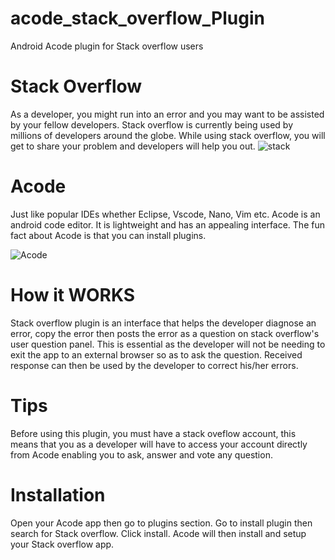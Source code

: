 # acode_stack_overflow_Plugin
Android Acode plugin for Stack overflow users

# Stack Overflow
As a developer, you might run into an error and you may want to be assisted by your fellow developers. Stack overflow is currently being used by millions of developers around the globe. While using stack overflow, you will get to share your problem and developers will help you out.
![stack](https://github.com/rodneymbasu254/acode_stack_overflow_Plugin/assets/122750072/42b590b4-8874-4ddc-a99c-544bff0b6cca)


# Acode
Just like popular IDEs whether Eclipse, Vscode, Nano, Vim etc. Acode is an android code editor. It is lightweight and has an appealing interface. The  fun fact about Acode is that you can install plugins. 

![Acode](https://github.com/rodneymbasu254/acode_stack_overflow_Plugin/assets/122750072/5d74b322-bf4e-40d3-8251-23a39584d059)


# How it WORKS
Stack overflow plugin is an interface that helps the developer diagnose an error, copy the error then posts the error as a question on stack overflow's user question panel. This is essential as the developer will not be needing to exit the app to an external browser so as to ask the question. Received response can then be used by the developer to correct his/her errors.

# Tips
Before using this plugin, you must have a stack oveflow account,  this means that you as a developer will have to access your account directly from Acode enabling you to ask, answer and vote any question. 

# Installation 
Open your Acode app then go to plugins section. Go to install plugin then search for Stack overflow. Click install. Acode will then install and setup your Stack overflow app.

